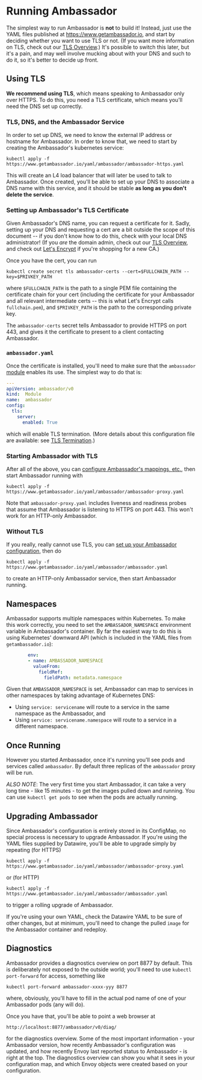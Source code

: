 # Running Ambassador

The simplest way to run Ambassador is **not** to build it! Instead, just use the YAML files published at https://www.getambassador.io, and start by deciding whether you want to use TLS or not. (If you want more information on TLS, check out our [TLS Overview](../reference/tls-auth.md).) It's possible to switch this later, but it's a pain, and may well involve mucking about with your DNS and such to do it, so it's better to decide up front.

## <a name="TLS">Using TLS</a>

**We recommend using TLS**, which means speaking to Ambassador only over HTTPS. To do this, you need a TLS certificate, which means you'll need the DNS set up correctly.

### TLS, DNS, and the Ambassador Service

In order to set up DNS, we need to know the external IP address or hostname for Ambassador. In order to know that, we need to start by creating the Ambassador's kubernetes service:

```
kubectl apply -f https://www.getambassador.io/yaml/ambassador/ambassador-https.yaml
```

This will create an L4 load balancer that will later be used to talk to Ambassador. Once created, you'll be able to set up your DNS to associate a DNS name with this service, and it should be stable **as long as you don't delete the service**.

### Setting up Ambassador's TLS Certificate

Given Ambassador's DNS name, you can request a certificate for it. Sadly, setting up your DNS and requesting a cert are a bit outside the scope of this document -- if you don't know how to do this, check with your local DNS administrator! (If you _are_ the domain admin, check out our [TLS Overview](../reference/tls-auth.md), and check out [Let's Encrypt](https://letsencrypt.org/) if you're shopping for a new CA.)

Once you have the cert, you can run

```shell
kubectl create secret tls ambassador-certs --cert=$FULLCHAIN_PATH --key=$PRIVKEY_PATH
```

where `$FULLCHAIN_PATH` is the path to a single PEM file containing the certificate chain for your cert (including the certificate for your Ambassador and all relevant intermediate certs -- this is what Let's Encrypt calls `fullchain.pem`), and `$PRIVKEY_PATH` is the path to the corresponding private key.

The `ambassador-certs` secret tells Ambassador to provide HTTPS on port 443, and gives it the certificate to present to a client contacting Ambassador. 

### `ambassador.yaml`

Once the certificate is installed, you'll need to make sure that the `ambassador` [module](../about/concepts.md#modules) enables its use. The simplest way to do that is:

```yaml
---
apiVersion: ambassador/v0
kind:  Module
name:  ambassador
config:
  tls:
    server:
      enabled: True
```

which will enable TLS termination. (More details about this configuration file are available: see [TLS Termination](../how-to/tls-termination.md).)

### Starting Ambassador with TLS

After all of the above, you can [configure Ambassador's mappings, etc.](../reference/configuration.md), then start Ambassador running with

```
kubectl apply -f https://www.getambassador.io/yaml/ambassador/ambassador-proxy.yaml
```

Note that `ambassador-proxy.yaml` includes liveness and readiness probes that assume that Ambassador is listening to HTTPS on port 443. This won't work for an HTTP-only Ambassador.

### Without TLS

If you really, really cannot use TLS, you can [set up your Ambassador configuration](../reference/configuration.md), then do

```
kubectl apply -f https://www.getambassador.io/yaml/ambassador/ambassador.yaml
```

to create an HTTP-only Ambassador service, then start Ambassador running.

## Namespaces

Ambassador supports multiple namespaces within Kubernetes. To make this work correctly, you need to set the `AMBASSADOR_NAMESPACE` environment variable in Ambassador's container. By far the easiest way to do this is using Kubernetes' downward API (which is included in the YAML files from `getambassador.io`):

```yaml
        env:
        - name: AMBASSADOR_NAMESPACE
          valueFrom:
            fieldRef:
              fieldPath: metadata.namespace          
```

Given that `AMBASSADOR_NAMESPACE` is set, Ambassador can map to services in other namespaces by taking advantage of Kubernetes DNS:

- Using `service: servicename` will route to a service in the same namespace as the Ambassador, and
- Using `service: servicename.namespace` will route to a service in a different namespace.

## Once Running

However you started Ambassador, once it's running you'll see pods and services called `ambassador`. By default three replicas of the `ambassador` proxy will be run.

*ALSO NOTE*: The very first time you start Ambassador, it can take a very long time - like 15 minutes - to get the images pulled down and running. You can use `kubectl get pods` to see when the pods are actually running.

## Upgrading Ambassador

Since Ambassador's configuration is entirely stored in its ConfigMap, no special process is necessary to upgrade Ambassador. If you're using the YAML files supplied by Datawire, you'll be able to upgrade simply by repeating (for HTTPS)

```
kubectl apply -f https://www.getambassador.io/yaml/ambassador/ambassador-proxy.yaml
```

or (for HTTP)

```shell
kubectl apply -f https://www.getambassador.io/yaml/ambassador/ambassador.yaml
```

to trigger a rolling upgrade of Ambassador.

If you're using your own YAML, check the Datawire YAML to be sure of other changes, but at minimum, you'll need to change the pulled `image` for the Ambassador container and redeploy.

## Diagnostics

Ambassador provides a diagnostics overview on port 8877 by default. This is deliberately not exposed to the outside world; you'll need to use `kubectl port-forward` for access, something like

```shell
kubectl port-forward ambassador-xxxx-yyy 8877
```

where, obviously, you'll have to fill in the actual pod name of one of your Ambassador pods (any will do).

Once you have that, you'll be able to point a web browser at 

`http://localhost:8877/ambassador/v0/diag/`

for the diagnostics overview. Some of the most important information - your Ambassador version, how recently Ambassador's configuration was updated, and how recently Envoy last reported status to Ambassador - is right at the top. The diagnostics overview can show you what it sees in your configuration map, and which Envoy objects were created based on your configuration.
